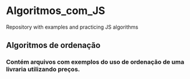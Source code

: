 # Algoritmos_com_JS
Repository with examples and practicing JS algorithms 

## Algoritmos de ordenação

### Contém arquivos com exemplos do uso de ordenação de uma livraria utilizando preços.
